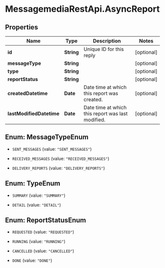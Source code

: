 # MessagemediaRestApi.AsyncReport

## Properties
Name | Type | Description | Notes
------------ | ------------- | ------------- | -------------
**id** | **String** | Unique ID for this reply | [optional] 
**messageType** | **String** |  | [optional] 
**type** | **String** |  | [optional] 
**reportStatus** | **String** |  | [optional] 
**createdDatetime** | **Date** | Date time at which this report was created. | [optional] 
**lastModifiedDatetime** | **Date** | Date time at which this report was last modified. | [optional] 


<a name="MessageTypeEnum"></a>
## Enum: MessageTypeEnum


* `SENT_MESSAGES` (value: `"SENT_MESSAGES"`)

* `RECEIVED_MESSAGES` (value: `"RECEIVED_MESSAGES"`)

* `DELIVERY_REPORTS` (value: `"DELIVERY_REPORTS"`)




<a name="TypeEnum"></a>
## Enum: TypeEnum


* `SUMMARY` (value: `"SUMMARY"`)

* `DETAIL` (value: `"DETAIL"`)




<a name="ReportStatusEnum"></a>
## Enum: ReportStatusEnum


* `REQUESTED` (value: `"REQUESTED"`)

* `RUNNING` (value: `"RUNNING"`)

* `CANCELLED` (value: `"CANCELLED"`)

* `DONE` (value: `"DONE"`)




